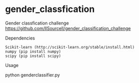 # gender_classfication
Gender classfication challenge
https://github.com/llSourcell/gender_classification_challenge

Dependencies

    Scikit-learn (http://scikit-learn.org/stable/install.html)
    numpy (pip install numpy)
    scipy (pip install scipy)

Usage

python genderclassifier.py
